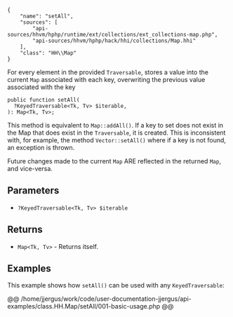 ``` yamlmeta
{
    "name": "setAll",
    "sources": [
        "api-sources/hhvm/hphp/runtime/ext/collections/ext_collections-map.php",
        "api-sources/hhvm/hphp/hack/hhi/collections/Map.hhi"
    ],
    "class": "HH\\Map"
}
```




For every element in the provided ` Traversable `, stores a value into the
current `` Map `` associated with each key, overwriting the previous value
associated with the key




``` Hack
public function setAll(
  ?KeyedTraversable<Tk, Tv> $iterable,
): Map<Tk, Tv>;
```




This method is equivalent to ` Map::addAll() `. If a key to set does not
exist in the Map that does exist in the `` Traversable ``, it is created. This
is inconsistent with, for example, the method ``` Vector::setAll() ``` where if
a key is not found, an exception is thrown.




Future changes made to the current ` Map ` ARE reflected in the returned
`` Map ``, and vice-versa.




## Parameters




+ ` ?KeyedTraversable<Tk, Tv> $iterable `




## Returns




* ` Map<Tk, Tv> ` - Returns itself.




## Examples




This example shows how ` setAll() ` can be used with any `` KeyedTraversable ``:







@@ /home/jjergus/work/code/user-documentation-jjergus/api-examples/class.HH.Map/setAll/001-basic-usage.php @@
<!-- HHAPIDOC -->
